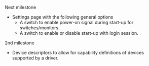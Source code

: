 Next milestone

- Settings page with the following general options
    - A switch to enable power-on signal during start-up for switches/monitors.
    - A switch to enable or disable start-up with login session.

2nd milestone

- Device descriptors to allow for capability definitions of devices supported by a driver.
